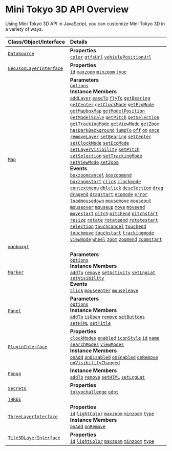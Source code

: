 # Mini Tokyo 3D API Overview

Using Mini Tokyo 3D API in JavaScript, you can customize Mini Tokyo 3D in a variety of ways.

Class/Object/Interface | Details
:--|:--
[`DataSource`](./data-source.md) | **Properties**<br>[`color`](./data-source.md#color-string) [`gtfsUrl`](./data-source.md#gtfsurl-string) [`vehiclePositionUrl`](./data-source.md#vehiclepositionurl-string)
[`GeoJsonLayerInterface`](./geojson-layer.md) | **Properties**<br>[`id`](./geojson-layer.md#id-string) [`maxzoom`](./geojson-layer.md#maxzoom-number) [`minzoom`](./geojson-layer.md#minzoom-number) [`type`](./geojson-layer.md#type-string)
[`Map`](./map.md) | **Parameters**<br>[`options`](./map.md#options-object)<br>**Instance Members**<br>[`addLayer`](./map.md#addlayer-layer) [`easeTo`](./map.md#easeto-options) [`flyTo`](./map.md#flyto-options) [`getBearing`](./map.md#getbearing) [`getCenter`](./map.md#getcenter) [`getClockMode`](./map.md#getclockmode) [`getEcoMode`](./map.md#getecomode) [`getMapboxMap`](./map.md#getmapboxmap) [`getModelPosition`](./map.md#getmodelposition-lnglat-altitude) [`getModelScale`](./map.md#getmodelscale) [`getPitch`](./map.md#getpitch) [`getSelection`](./map.md#getselection) [`getTrackingMode`](./map.md#gettrackingmode) [`getViewMode`](./map.md#getviewmode) [`getZoom`](./map.md#getzoom) [`hasDarkBackground`](./map.md#hasdarkbackground) [`jumpTo`](./map.md#jumpto-options) [`off`](./map.md#off-type-listener) [`on`](./map.md#on-type-listener) [`once`](./map.md#once-type-listener) [`removeLayer`](./map.md#removelayer-id) [`setBearing`](./map.md#setbearing-bearing) [`setCenter`](./map.md#setcenter-center) [`setClockMode`](./map.md#setclockmode-mode) [`setEcoMode`](./map.md#setecomode-mode) [`setLayerVisibility`](./map.md#setlayervisibility-layerid-visibility) [`setPitch`](./map.md#setpitch-pitch) [`setSelection`](./map.md#setselection-id) [`setTrackingMode`](./map.md#settrackingmode-mode) [`setViewMode`](./map.md#setviewmode-mode) [`setZoom`](./map.md#setzoom-zoom)<br>**Events**<br>[`boxzoomcancel`](./map.md#boxzoomcancel) [`boxzoomend`](./map.md#boxzoomend) [`boxzoomstart`](./map.md#boxzoomstart) [`click`](./map.md#click) [`clockmode`](./map.md#clockmode) [`contextmenu`](./map.md#contextmenu) [`dblclick`](./map.md#dblclick) [`deselection`](./map.md#deselection) [`drag`](./map.md#drag) [`dragend`](./map.md#dragend) [`dragstart`](./map.md#dragstart) [`ecomode`](./map.md#ecomode) [`error`](./map.md#error) [`load`](./map.md#load)[`mousedown`](./map.md#mousedown) [`mousemove`](./map.md#mousemove) [`mouseout`](./map.md#mouseout) [`mouseover`](./map.md#mouseover) [`mouseup`](./map.md#mouseup) [`move`](./map.md#move) [`moveend`](./map.md#moveend) [`movestart`](./map.md#movestart) [`pitch`](./map.md#pitch) [`pitchend`](./map.md#pitchend) [`pitchstart`](./map.md#pitchstart) [`resize`](./map.md#resize) [`rotate`](./map.md#rotate) [`rotateend`](./map.md#rotateend) [`rotatestart`](./map.md#rotatestart) [`selection`](./map.md#selection) [`touchcancel`](./map.md#touchcancel) [`touchend`](./map.md#touchend) [`touchmove`](./map.md#touchmove) [`touchstart`](./map.md#touchstart) [`trackingmode`](./map.md#trackingmode) [`viewmode`](./map.md#viewmode) [`wheel`](./map.md#wheel) [`zoom`](./map.md#zoom) [`zoomend`](./map.md#zoomend) [`zoomstart`](./map.md#zoomstart)
[`mapboxgl`](./mapboxgl.md) |
[`Marker`](./marker.md) | **Parameters**<br>[`options`](./marker.md#options-object)<br>**Instance Members**<br>[`addTo`](./marker.md#addto-map) [`remove`](./marker.md#remove) [`setActivity`](./marker.md#setactivity-active) [`setLngLat`](./marker.md#setlnglat-lnglat) [`setVisibility`](./marker.md#setvisibility-visible)<br>**Events**<br>[`click`](./marker.md#click) [`mouseenter`](./marker.md#mouseenter) [`mouseleave`](./marker.md#mouseleave)
[`Panel`](./panel.md) | **Parameters**<br>[`options`](./panel.md#options-object)<br>**Instance Members**<br>[`addTo`](./panel.md#addto-map) [`isOpen`](./panel.md#isopen) [`remove`](./panel.md#remove) [`setButtons`](./panel.md#setbuttons-buttons) [`setHTML`](./panel.md#sethtml-html) [`setTitle`](./panel.md#settitle-title)
[`PluginInterface`](./plugin.md) | **Properties**<br>[`clockModes`](./plugin.md#clockmodes-array-string) [`enabled`](./plugin.md#enabled-boolean) [`iconStyle`](./plugin.md#iconstyle-object) [`id`](./plugin.md#id-string) [`name`](./plugin.md#name-object) [`searchModes`](./plugin.md#searchmodes-array-string) [`viewModes`](./plugin.md#viewmodes-array-string)<br>**Instance Members**<br>[`onAdd`](./plugin.md#onadd-map) [`onDisabled`](./plugin.md#ondisabled) [`onEnabled`](./plugin.md#onenabled) [`onRemove`](./plugin.md#onremove-map) [`onVisibilityChanged`](./plugin.md#onvisibilitychanged-visible)
[`Popup`](./popup.md) | **Instance Members**<br>[`addTo`](./popup.md#addto-map) [`remove`](./popup.md#remove) [`setHTML`](./popup.md#sethtml-html) [`setLngLat`](./popup.md#setlnglat-lnglat)
[`Secrets`](./secrets.md) | **Properties**<br>[`tokyochallenge`](./secrets.md#tokyochallenge-string) [`odpt`](./secrets.md#odpt-string)
[`THREE`](./three.md) |
[`ThreeLayerInterface`](./three-layer.md) | **Properties**<br>[`id`](./three-layer.md#id-string) [`lightColor`](./three-layer.md#lightcolor-number-color-string) [`maxzoom`](./three-layer.md#maxzoom-number) [`minzoom`](./three-layer.md#minzoom-number) [`type`](./three-layer.md#type-string)<br>**Instance Members**<br>[`onAdd`](./three-layer.md#onadd-map-context) [`onRemove`](./three-layer.md#onremove-map-context)
[`Tile3DLayerInterface`](./tile-3d-layer.md) | **Properties**<br>[`id`](./tile-3d-layer.md#id-string) [`lightColor`](./tile-3d-layer.md#lightcolor-array-number) [`maxzoom`](./tile-3d-layer.md#maxzoom-number) [`minzoom`](./tile-3d-layer.md#minzoom-number) [`type`](./tile-3d-layer.md#type-string)
